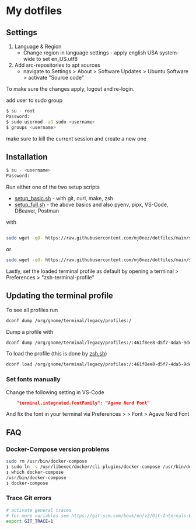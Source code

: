 # My dotfiles

## Settings

1. Language & Region
   - Change region in language settings - apply english USA system-wide to set en_US.utf8
1. Add src-repositories to apt sources
   - navigate to Settings > About > Software Updates > Ubuntu Software > activate "Source code"

To make sure the changes apply, logout and re-login.

add user to sudo group

```bash
$ su - root
Password:
$ sudo usermod -aG sudo <username>
$ groups <username>
```

make sure to kill the current session and create a new one

## Installation

```bash
$ su - <username>
Password:
```

Run either one of the two setup scripts

- [setup_basic.sh](/setup_basic.sh) - with git, curl, make, zsh
- [setup_full.sh](/setup_full.sh) - the above basics and also pyenv, pipx, VS-Code, DBeaver, Postman

with

```bash

sudo wget -qO- https://raw.githubusercontent.com/mj0nez/dotfiles/main/setup_basic.sh | bash

```

or

```bash
sudo wget -qO- https://raw.githubusercontent.com/mj0nez/dotfiles/main/setup_full.sh | bash

```

Lastly, set the loaded terminal profile as default by opening a terminal > Preferences > "zsh-terminal-profile"

## Updating the terminal profile

To see all profiles run

```bash
dconf dump /org/gnome/terminal/legacy/profiles:/
```

Dump a profile with

```bash
dconf dump /org/gnome/terminal/legacy/profiles:/:461f8ee8-d5f7-4da5-9de2-58ab7f40cf4a/ > .terminal-profile.dconf
```

To load the profile (this is done by [zsh.sh](/programs/zsh.sh))

```bash
dconf load /org/gnome/terminal/legacy/profiles:/:461f8ee8-d5f7-4da5-9de2-58ab7f40cf4a/ < .terminal-profile.dconf
```

### Set fonts manually

Change the following setting in VS-Code

```json
    "terminal.integrated.fontFamily": "Agave Nerd Font"
```

And fix the font in your terminal via Preferences > <Current Profile> > Font > Agave Nerd Font

## FAQ

### Docker-Compose version problems

```bash
sudo rm /usr/bin/docker-compose
❯ sudo ln -s /usr/libexec/docker/cli-plugins/docker-compose /usr/bin/docker-compose
❯ which docker-compose
/usr/bin/docker-compose
❯ docker-compose
```

### Trace Git errors

```bash
# activate general traces
# for more variables see https://git-scm.com/book/en/v2/Git-Internals-Environment-Variables
export GIT_TRACE=1
```
